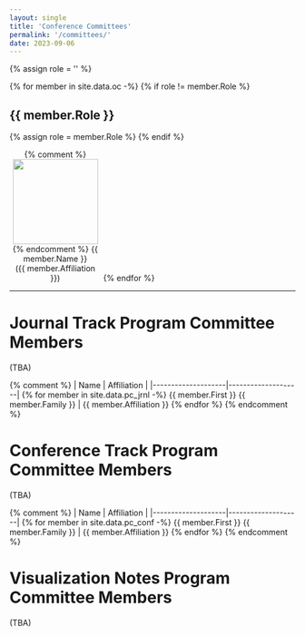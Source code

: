 ```yaml
---
layout: single
title: 'Conference Committees'
permalink: '/committees/'
date: 2023-09-06
---
```


{% assign role = '' %}

{% for member in site.data.oc -%}
{% if role != member.Role %}

## {{ member.Role }}
{% assign role = member.Role %}
{% endif %}
<div style="display: inline-block; width: 32%; text-align: center;">
<!-- img src="{{site.url}}{{site.baseurl}}/assets/images/oc/{{ member.Photo }}" -->
<!-- http://localhost/pvis2024/assets/images/oc/issei_fujishiro.jpg -->
{% comment %}
<img src="http://localhost//pvis2024/assets/images/oc/{{ member.Photo }}"
     class="circle" width="150" height="150" /><br />
{% endcomment %}
{{ member.Name }}<br/>
({{ member.Affiliation }})
</div>
{% endfor %}

---

# Journal Track Program Committee Members

(TBA)

{% comment %}
| Name               | Affiliation        |
|--------------------|--------------------|
{% for member in site.data.pc_jrnl -%}
{{ member.First }} {{ member.Family }} | {{ member.Affiliation }}
{% endfor %}
{% endcomment %}


# Conference Track Program Committee Members

(TBA)

{% comment %}
| Name               | Affiliation        |
|--------------------|--------------------|
{% for member in site.data.pc_conf -%}
{{ member.First }} {{ member.Family }} | {{ member.Affiliation }}
{% endfor %}
{% endcomment %}

# Visualization Notes Program Committee Members

(TBA)
